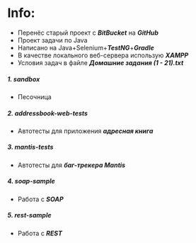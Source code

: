 # Info:
- Перенёс старый проект с ***BitBucket*** на ***GitHub***
- Проект задачи по Java
- Написано на Java+Selenium+***TestNG***+***Gradle***
- В качестве локального веб-сервера использую ***XAMPP***
- Условия задач в файле ***Домашние задания (1 - 21).txt***

##### 1. sandbox
- Песочница

##### 2. addressbook-web-tests
- Автотесты для приложения ***адресная книга***

##### 3. mantis-tests
- Автотесты для ***баг-трекера Mantis***

##### 4. soap-sample
- Работа с ***SOAP***

##### 5. rest-sample
- Работа с ***REST***
